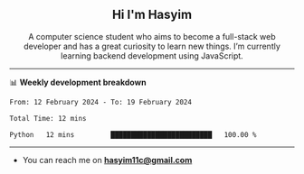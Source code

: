 <h2 align="center">Hi I'm Hasyim</h2>

<p align="center">A computer science student who aims to become a full-stack web developer and has a great curiosity to learn new things. I’m currently learning backend development using JavaScript.</p>

---

📊 **Weekly development breakdown**

<!--START_SECTION:waka-->

```txt
From: 12 February 2024 - To: 19 February 2024

Total Time: 12 mins

Python   12 mins         █████████████████████████   100.00 %
```

<!--END_SECTION:waka-->

---

- You can reach me on **hasyim11c@gmail.com**
